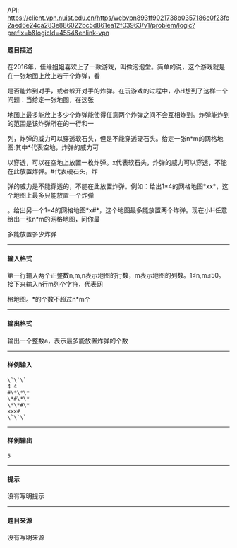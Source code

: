 API: https://client.vpn.nuist.edu.cn/https/webvpn893ff9021738b0357186c0f23fc2aed6e24ca283e886022bc5d861ea12f03963/v1/problem/logic?prefix=b&logicId=4554&enlink-vpn

#### 题目描述

在2016年，佳缘姐姐喜欢上了一款游戏，叫做泡泡堂。简单的说，这个游戏就是在一张地图上放上若干个炸弹，看

是否能炸到对手，或者躲开对手的炸弹。在玩游戏的过程中，小H想到了这样一个问题：当给定一张地图，在这张

地图上最多能放上多少个炸弹能使得任意两个炸弹之间不会互相炸到。炸弹能炸到的范围是该炸弹所在的一行和一

列，炸弹的威力可以穿透软石头，但是不能穿透硬石头。给定一张n\*m的网格地图:其中\*代表空地，炸弹的威力可

以穿透，可以在空地上放置一枚炸弹。x代表软石头，炸弹的威力可以穿透，不能在此放置炸弹。#代表硬石头，炸

弹的威力是不能穿透的，不能在此放置炸弹。例如：给出1\*4的网格地图\*xx\*，这个地图上最多只能放置一个炸弹

。给出另一个1\*4的网格地图\*x#\*，这个地图最多能放置两个炸弹。现在小H任意给出一张n\*m的网格地图，问你最

多能放置多少炸弹

---

#### 输入格式

第一行输入两个正整数n,m,n表示地图的行数，m表示地图的列数。1≤n,m≤50。接下来输入n行m列个字符，代表网

格地图。\*的个数不超过n\*m个

---

#### 输出格式

输出一个整数a，表示最多能放置炸弹的个数

---

#### 样例输入
```
\`\`\`
4 4
#\*\*\*
\*#\*\*
\*\*#\*
xxx#
\`\`\`
```

---

#### 样例输出
```
5
```

---

#### 提示

没有写明提示

---

#### 题目来源

没有写明来源